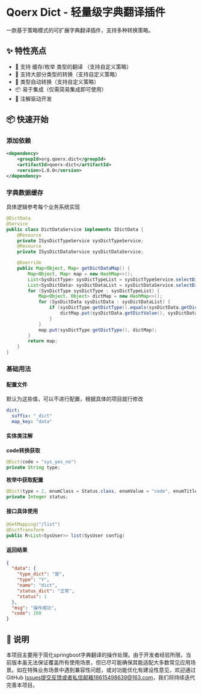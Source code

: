 # Qoerx Dict - 轻量级字典翻译插件

一款基于策略模式的可扩展字典翻译插件，支持多种转换策略。

## ✨ 特性亮点

- 🚀 支持 缓存/枚举 类型的翻译 （支持自定义策略）
- 🔧 支持大部分类型的转换（支持自定义策略）
- 🔄 类型自动转换（支持自定义策略）
- 📦 易于集成（仅需简易集成即可使用）
- 🎯 注解驱动开发

## 📦 快速开始

### 添加依赖
```xml
<dependency>
    <groupId>org.qoerx.dict</groupId>
    <artifactId>qoerx-dict</artifactId>
    <version>1.0.0</version>
</dependency>
```

### 字典数据缓存

具体逻辑参考每个业务系统实现

```java
@DictData
@Service
public class DictDataService implements IDictData {
    @Resource
    private ISysDictTypeService sysDictTypeService;
    @Resource
    private ISysDictDataService sysDictDataService;

    @Override
    public Map<Object, Map> getDictDataMap() {
        Map<Object, Map> map = new HashMap<>();
        List<SysDictType> sysDictTypeList = sysDictTypeService.selectDictTypeList(new SysDictType());
        List<SysDictData> sysDictDataList = sysDictDataService.selectDictDataList(new SysDictData());
        for (SysDictType sysDictType : sysDictTypeList) {
            Map<Object, Object> dictMap = new HashMap<>();
            for (SysDictData sysDictData : sysDictDataList) {
                if (sysDictType.getDictType().equals(sysDictData.getDictType())) {
                    dictMap.put(sysDictData.getDictValue(), sysDictData.getDictLabel());
                }
            }
            map.put(sysDictType.getDictType(), dictMap);
        }
        return map;
    }
}
```

### 基础用法

#### 配置文件

默认为这些值，可以不进行配置，根据具体的项目就行修改

```yaml
dict:
  suffix: "_dict"
  map_key: "data"
```

#### 实体类注解

**code转换获取**

```java
@Dict(code = "sys_yes_no")
private String type;
```

**枚举中获取配置**

```java
@Dict(type = 2, enumClass = Status.class, enumValue = "code", enumTitle = "name")
private Integer status;
```

#### 接口具体使用

```java
@GetMapping("/list")
@DictTransform
public R<List<SysUser>> list(SysUser config)
```

#### 返回结果

```json
{
  "data": {
    "type_dict": "是",
    "type": "Y",
    "name": "dict",
    "status_dict": "正常",
    "status": 1
  },
  "msg": "操作成功",
  "code": 200
}
```

## 📌 说明

本项目主要用于简化springboot字典翻译的操作处理。由于开发者经验所限，当前版本虽无法保证覆盖所有使用场景，但已尽可能确保其能适配大多数常见应用场景。如在特殊业务场景中遇到兼容性问题，或对功能优化有建设性意见，欢迎通过GitHub Issues提交反馈或者私信邮箱18615498639@163.com，我们将持续迭代完善本项目。

